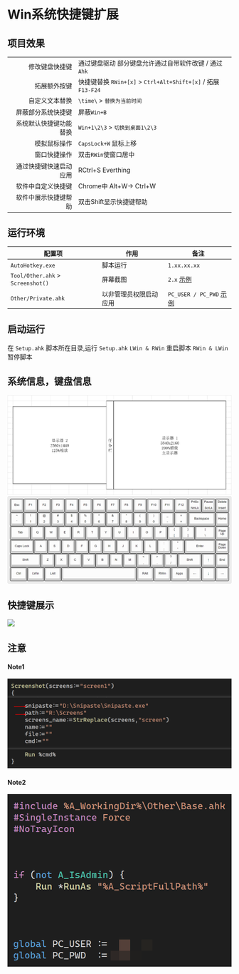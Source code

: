 # Win系统快捷键扩展



## 项目效果
|                        |                                                               |
|-----------------------:|:--------------------------------------------------------------|
|         修改键盘快捷键 | 通过键盘驱动 部分键盘允许通过自带软件改键 / 通过`Ahk`         |
|           拓展额外按键 | 快捷键替换  `RWin+[x]` > `Ctrl+Alt+Shift+[x]` / 拓展`F13-F24` |
|         自定义文本替换 | `\time\` > `替换为当前时间`                                   |
|     屏蔽部分系统快捷键 | 屏蔽`Win+B`                                                   |
| 系统默认快捷键功能替换 | `Win+1\2\3` > `切换到桌面1\2\3`                               |
|           模拟鼠标操作 | `CapsLock+W` 鼠标上移                                         |
|           窗口快捷操作 | 双击`RWin`使窗口居中                                          |
| 通过快捷键快速启动应用 | RCtrl+S   Everthing                                           |
|     软件中自定义快捷键 | Chrome中  Alt+W-> Ctrl+W                                      |
|   软件中展示快捷键帮助 | 双击Shift显示快捷键帮助                                       |



## 运行环境
| 配置项                            | 作用                   | 备注                              |
|-----------------------------------|------------------------|-----------------------------------|
| `AutoHotkey.exe`                  | 脚本运行               | `1.xx.xx.xx`                      |
| `Tool/Other.ahk` > `Screenshot()` | 屏幕截图               | `2.x` [示例](#Note1)              |
| `Other/Private.ahk`               | 以非管理员权限启动应用 | `PC_USER / PC_PWD` [示例](#Note2) |



## 启动运行
在 `Setup.ahk` 脚本所在目录,运行 `Setup.ahk`
`LWin & RWin` 重启脚本 
`RWin & LWin` 暂停脚本



## 系统信息，键盘信息
![](https://github.com/By2048/Ahk/raw/master/Image/Screen.png)
![](https://github.com/By2048/Ahk/raw/master/Image/Keyboard.png)



## 快捷键展示
![](https://github.com/By2048/Ahk/raw/master/Image/RShift/Windows.png)




## 注意
#### Note1
![](https://github.com/By2048/Ahk/raw/master/Image/Note1.png)
#### Note2
![](https://github.com/By2048/Ahk/raw/master/Image/Note2.png)

